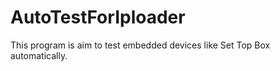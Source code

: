 AutoTestForIploader
=========

This program is aim to test embedded devices like Set Top Box automatically.
